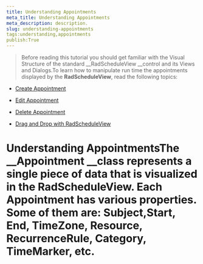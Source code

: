 ```yaml
---
title: Understanding Appointments
meta_title: Understanding Appointments
meta_description: description.
slug: understanding-appointments
tags:understanding,appointments
publish:True
---
```



>Before reading this tutorial you should get familiar with the Visual Structure of the standard __RadScheduleView __control and its Views and Dialogs.To learn how to manipulate run time the appointments displayed by the __RadScheduleView__, read the following topics:

* [Create Appointment]({{slug:create-appointment}})

* [Edit Appointment]({{slug:edit-appointment}})

* [Delete Appointment]({{slug:delete-appointment}})

* [Drag and Drop with RadScheduleView]({{slug:drag-and-drop-with-radscheduleview}})

# Understanding AppointmentsThe __Appointment __class represents a single piece of data that is visualized in the __RadScheduleView__. Each __Appointment__ has various properties. Some of them are: __Subject__,__Start__, __End, TimeZone, Resource, RecurrenceRule__, __Category, TimeMarker,__ etc.
